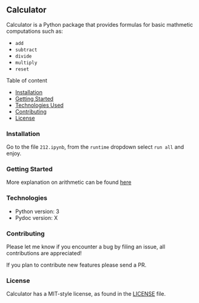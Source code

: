 ## Calculator

Calculator is a Python package that provides formulas for basic mathmetic computations such as:
* `add`
* `subtract`
* `divide`
* `multiply`
* `reset`


Table of content
* [Installation](#installation)
* [Getting Started](#getting-started)
* [Technologies Used](#technologies)
* [Contributing](#contributing)
* [License](#license)


### Installation

Go to the file `212.ipynb`, from the `runtime` dropdown select `run all` and enjoy.

### Getting Started
More explanation on arithmetic can be found [here](https://courses.lumenlearning.com/boundless-algebra/chapter/introduction-to-arithmetic-operations/#:~:text=Key%20Points-,The%20basic%20arithmetic%20operations%20for%20real%20numbers%20are%20addition%2C%20subtraction,%2C%20associative%2C%20and%20distributive%20properties)

### Technologies
* Python version: 3
* Pydoc version: X


### Contributing
Please let me know if you encounter a bug by filing an issue, all contributions are appreciated!

If you plan to contribute new features please send a PR.

### License
Calculator has a MIT-style license, as found in the [LICENSE](LICENSE) file.
